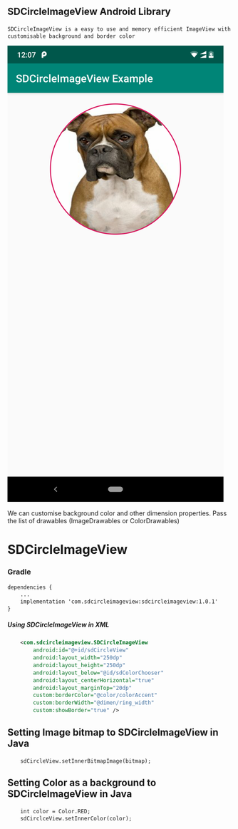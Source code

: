 ## SDCircleImageView Android Library
    SDCircleImageView is a easy to use and memory efficient ImageView with customisable background and border color

![SDCircleImageView](https://github.com/shashankd/SDCircleImageView/blob/master/Screenshot.png)

We can customise background color and other dimension properties.
Pass the list of drawables (ImageDrawables or ColorDrawables)

# SDCircleImageView

### Gradle
```
dependencies {
    ...
    implementation 'com.sdcircleimageview:sdcircleimageview:1.0.1'
}
```

##### Using SDCircleImageView in XML
```xml
    <com.sdcircleimageview.SDCircleImageView
        android:id="@+id/sdCircleView"
        android:layout_width="250dp"
        android:layout_height="250dp"
        android:layout_below="@id/sdColorChooser"
        android:layout_centerHorizontal="true"
        android:layout_marginTop="20dp"
        custom:borderColor="@color/colorAccent"
        custom:borderWidth="@dimen/ring_width"
        custom:showBorder="true" />
```

## Setting Image bitmap to SDCircleImageView in Java
```
    sdCircleView.setInnerBitmapImage(bitmap);
```

## Setting Color as a background to SDCircleImageView in Java
```
    int color = Color.RED;
    sdCirclceView.setInnerColor(color);
```